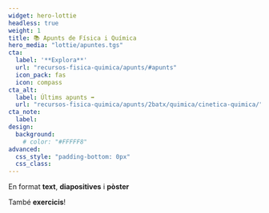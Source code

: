```yaml
---
widget: hero-lottie
headless: true
weight: 1
title: 📚 Apunts de Física i Química
hero_media: "lottie/apuntes.tgs"
cta:
  label: '**Explora**'
  url: "recursos-fisica-quimica/apunts/#apunts"
  icon_pack: fas
  icon: compass
cta_alt:
  label: Últims apunts ➡️
  url: "recursos-fisica-quimica/apunts/2batx/quimica/cinetica-quimica/"
cta_note:
  label:
design:
  background:
    # color: "#FFFFF8"
advanced:
  css_style: "padding-bottom: 0px"
  css_class: 
---
```


En format **text**, **diapositives** i **pòster**

També **exercicis**!
